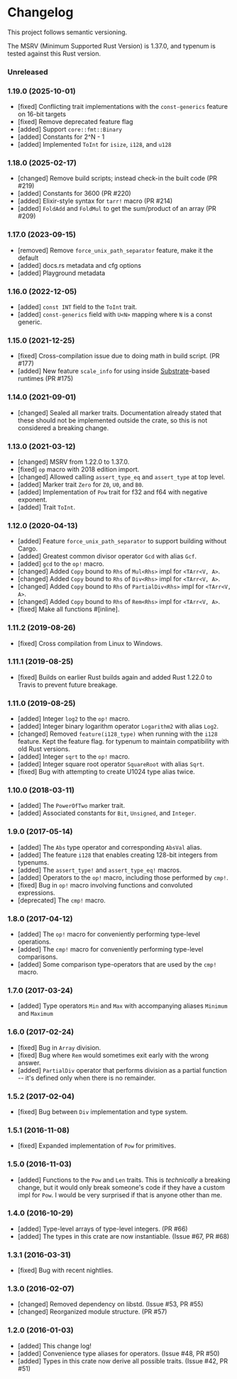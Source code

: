 # Changelog

This project follows semantic versioning.

The MSRV (Minimum Supported Rust Version) is 1.37.0, and typenum is tested
against this Rust version.

### Unreleased

### 1.19.0 (2025-10-01)
- [fixed] Conflicting trait implementations with the `const-generics` feature
  on 16-bit targets
- [fixed] Remove deprecated feature flag
- [added] Support `core::fmt::Binary`
- [added] Constants for 2^N - 1
- [added] Implemented `ToInt` for `isize`, `i128`, and `u128`

### 1.18.0 (2025-02-17)
- [changed] Remove build scripts; instead check-in the built code (PR #219)
- [added] Constants for 3600 (PR #220)
- [added] Elixir-style syntax for `tarr!` macro (PR #214)
- [added] `FoldAdd` and `FoldMul` to get the sum/product of an array (PR #209)

### 1.17.0 (2023-09-15)
- [removed] Remove `force_unix_path_separator` feature, make it the default
- [added] docs.rs metadata and cfg options
- [added] Playground metadata

### 1.16.0 (2022-12-05)
- [added] `const INT` field to the `ToInt` trait.
- [added] `const-generics` field with `U<N>` mapping where `N` is a const generic.

### 1.15.0 (2021-12-25)
- [fixed] Cross-compilation issue due to doing math in build script. (PR #177)
- [added] New feature `scale_info` for using inside
  [Substrate](https://github.com/paritytech/substrate.git)-based runtimes (PR
  #175)

### 1.14.0 (2021-09-01)
- [changed] Sealed all marker traits. Documentation already stated that these
  should not be implemented outside the crate, so this is not considered a
  breaking change.

### 1.13.0 (2021-03-12)
- [changed] MSRV from 1.22.0 to 1.37.0.
- [fixed] `op` macro with 2018 edition import.
- [changed] Allowed calling `assert_type_eq` and `assert_type` at top level.
- [added] Marker trait `Zero` for `Z0`, `U0`, and `B0`.
- [added] Implementation of `Pow` trait for f32 and f64 with negative exponent.
- [added] Trait `ToInt`.

### 1.12.0 (2020-04-13)
- [added] Feature `force_unix_path_separator` to support building without Cargo.
- [added] Greatest common divisor operator `Gcd` with alias `Gcf`.
- [added] `gcd` to the `op!` macro.
- [changed] Added `Copy` bound to `Rhs` of `Mul<Rhs>` impl for `<TArr<V, A>`.
- [changed] Added `Copy` bound to `Rhs` of `Div<Rhs>` impl for `<TArr<V, A>`.
- [changed] Added `Copy` bound to `Rhs` of `PartialDiv<Rhs>` impl for `<TArr<V, A>`.
- [changed] Added `Copy` bound to `Rhs` of `Rem<Rhs>` impl for `<TArr<V, A>`.
- [fixed] Make all functions #[inline].

### 1.11.2 (2019-08-26)
- [fixed] Cross compilation from Linux to Windows.

### 1.11.1 (2019-08-25)
- [fixed] Builds on earlier Rust builds again and added Rust 1.22.0 to Travis to
  prevent future breakage.

### 1.11.0 (2019-08-25)
- [added] Integer `log2` to the `op!` macro.
- [added] Integer binary logarithm operator `Logarithm2` with alias `Log2`.
- [changed] Removed `feature(i128_type)` when running with the `i128`
  feature. Kept the feature flag.  for typenum to maintain compatibility with
  old Rust versions.
- [added] Integer `sqrt` to the `op!` macro.
- [added] Integer square root operator `SquareRoot` with alias `Sqrt`.
- [fixed] Bug with attempting to create U1024 type alias twice.

### 1.10.0 (2018-03-11)
- [added] The `PowerOfTwo` marker trait.
- [added] Associated constants for `Bit`, `Unsigned`, and `Integer`.

### 1.9.0 (2017-05-14)
- [added] The `Abs` type operator and corresponding `AbsVal` alias.
- [added] The feature `i128` that enables creating 128-bit integers from
  typenums.
- [added] The `assert_type!` and `assert_type_eq!` macros.
- [added] Operators to the `op!` macro, including those performed by `cmp!`.
- [fixed] Bug in `op!` macro involving functions and convoluted expressions.
- [deprecated] The `cmp!` macro.

### 1.8.0 (2017-04-12)
- [added] The `op!` macro for conveniently performing type-level operations.
- [added] The `cmp!` macro for conveniently performing type-level comparisons.
- [added] Some comparison type-operators that are used by the `cmp!` macro.

### 1.7.0 (2017-03-24)
- [added] Type operators `Min` and `Max` with accompanying aliases `Minimum` and
  `Maximum`

### 1.6.0 (2017-02-24)
- [fixed] Bug in `Array` division.
- [fixed] Bug where `Rem` would sometimes exit early with the wrong answer.
- [added] `PartialDiv` operator that performs division as a partial function --
  it's defined only when there is no remainder.

### 1.5.2 (2017-02-04)
- [fixed] Bug between `Div` implementation and type system.

### 1.5.1 (2016-11-08)
- [fixed] Expanded implementation of `Pow` for primitives.

### 1.5.0 (2016-11-03)
- [added] Functions to the `Pow` and `Len` traits. This is *technically* a
  breaking change, but it would only break someone's code if they have a custom
  impl for `Pow`. I would be very surprised if that is anyone other than me.

### 1.4.0 (2016-10-29)
- [added] Type-level arrays of type-level integers. (PR #66)
- [added] The types in this crate are now instantiable. (Issue #67, PR #68)

### 1.3.1 (2016-03-31)
- [fixed] Bug with recent nightlies.

### 1.3.0 (2016-02-07)
- [changed] Removed dependency on libstd. (Issue #53, PR #55)
- [changed] Reorganized module structure. (PR #57)

### 1.2.0 (2016-01-03)
- [added] This change log!
- [added] Convenience type aliases for operators. (Issue #48, PR #50)
- [added] Types in this crate now derive all possible traits. (Issue #42, PR
  #51)
